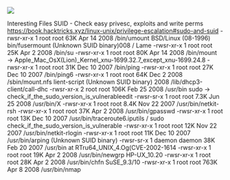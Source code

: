 ![](Maszyny/Linux/Lame/Pasted%20image%2020210808012623.png)

Interesting Files
SUID - Check easy privesc, exploits and write perms
https://book.hacktricks.xyz/linux-unix/privilege-escalation#sudo-and-suid
-rwsr-xr-x 1 root root 63K Apr 14 2008 /bin/umount BSD/Linux (08-1996)
bin/fusermount (Unknown SUID binary)008 /
Lame
-rwsr-xr-x 1 root root 25K Apr 2 2008 /bin/su
-rwsr-xr-x 1 root root 80K Apr 14 2008 /bin/mount → Apple_Mac_OsX(Lion)_Kernel_xnu-1699.32.7_except_xnu-1699.24.8
-rwsr-xr-x 1 root root 31K Dec 10 2007 /bin/ping
-rwsr-xr-x 1 root root 27K Dec 10 2007 /bin/ping6
-rwsr-xr-x 1 root root 64K Dec 2 2008 /sbin/mount.nfs
lient-script (Unknown SUID binary) 2008 /lib/dhcp3-client/call-dhc
-rwsr-xr-x 2 root root 106K Feb 25 2008 /usr/bin sudo → check_if_the_sudo_version_is_vulnerableedit
-rwsr-sr-x 1 root root 7.3K Jun 25 2008 /usr/bin/X
-rwsr-xr-x 1 root root 8.4K Nov 22 2007 /usr/bin/netkit-rsh
-rwsr-xr-x 1 root root 37K Apr 2 2008 /usr/bin/gpasswd
-rwsr-xr-x 1 root root 13K Dec 10 2007 /usr/bin/traceroute6.iputils
/ sudo
check_if_the_sudo_version_is_vulnerable
-rwsr-xr-x 1 root root 12K Nov 22 2007 /usr/bin/netkit-rlogin
-rwsr-xr-x 1 root root 11K Dec 10 2007 /usr/bin/arping (Unknown SUID binary)
-rwsr-sr-x 1 daemon daemon 38K Feb 20 2007 /usr/bin at RTru64_UNIX_4.Og(CVE-2002-1614
-rwsr-xr-x 1 root root 19K Apr 2 2008 /usr/bin/newgrp
HP-UX_10.20
-rwsr-xr-x 1 root root 28K Apr 2 2008 /usr/bin/chfn
SuSE_9.3/10
-rwsr-xr-x 1 root root 763K Apr 8 2008 /usr/bin/nmap
